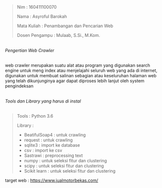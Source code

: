 > Nim : 160411100070
>
> Nama : Asyroful Barokah
>
> Mata Kuliah : Penambangan dan Pencarian Web
>
> Dosen Pengampu : Mulaab, S.Si., M.Kom.

###### 



###### Pengertian Web Crawler

web crawler merupakan suatu alat atau program yang digunakan search engine untuk meng index atau menjelajahi seluruh web yang ada di internet, digunakan untuk membuat salinan sebagian atau keseluruhan halaman web yang telah dikunjunginya agar dapat diproses lebih lanjut oleh system pengindeksan

###### 

###### Tools dan Library yang harus di instal

> Tools : Python 3.6
>
> Library : 
>
> - BeatifulSoap4 : untuk crawling
> - request : untuk crawling
> - sqlite3 : import ke database
> - csv : import ke csv
> - Sastrawi : preprocessing text
> - numpy : untuk seleksi fitur dan clustering
> - scipy : untuk seleksi fitur dan clustering
> - Scikit learn : untuk seleksi fitur dan clustering
>

target web : <https://www.jualmotorbekas.com/> 